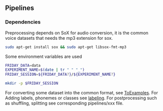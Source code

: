 ## Pipelines

### Dependencies

Preprocessing depends on SoX for audio conversion, it is the common voice datasets that needs the mp3 extension for sox.

```bash
sudo apt-get install sox && sudo apt-get libsox-fmt-mp3
```

Some environment variables are used

```bash 
FRIDAY_DATA=data
EXPERIMENT_NAME=$(date | tr " " "_")
FRIDAY_SESSION=${FRIDAY_DATA?}/${EXPERIMENT_NAME?}

mkdir -p $FRIDAY_SESSION
```

For converting some dataset into the common format, see [ToExamples](pipelines/toExamples.md). For Adding labels, 
phonemes or classes see [labeling](pipelines/labeling.md). For postprocessing such as shuffling, splitting see 
corresponding pipelines/xxx file.
